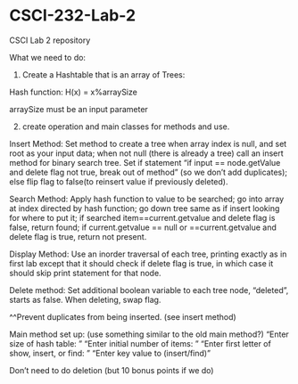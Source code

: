# CSCI-232-Lab-2
CSCI Lab 2 repository

What we need to do:

1) Create a Hashtable that is an array of Trees:

Hash function: H(x) = x%arraySize

arraySize must be an input parameter

2) create operation and main classes for methods and use.

Insert Method: Set method to create a tree when array index is null, and set root as your input data; when not null (there is already a tree) call an insert method for binary search tree. Set if statement “if input == node.getValue and delete flag not true, break out of method” (so we don’t add duplicates); else flip flag to false(to reinsert value if previously deleted).

Search Method: Apply hash function to value to be searched; go into array at index directed by hash function; go down tree same as if insert looking for where to put it; if searched item==current.getvalue and delete flag is false, return found; if current.getvalue == null or ==current.getvalue and delete flag is true, return not present.

Display Method: Use an inorder traversal of each tree, printing exactly as in first lab except that it should check if delete flag is true, in which case it should skip print statement for that node.

Delete method: Set additional boolean variable to each tree node, “deleted”, starts as false. When deleting, swap flag.

^^Prevent duplicates from being inserted. (see insert method)

Main method set up: (use something similar to the old main method?)
	“Enter size of hash table: ”
	“Enter initial number of items: ”
	“Enter first letter of show, insert, or find: ”
		“Enter key value to (insert/find)”

Don’t need to do deletion (but 10 bonus points if we do)
